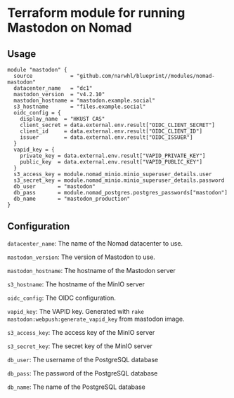# Terraform module for running Mastodon on Nomad

## Usage

```hcl
module "mastodon" {
  source            = "github.com/narwhl/blueprint//modules/nomad-mastodon"
  datacenter_name   = "dc1"
  mastodon_version  = "v4.2.10"
  mastodon_hostname = "mastodon.example.social"
  s3_hostname       = "files.example.social"
  oidc_config = {
    display_name  = "HKUST CAS"
    client_secret = data.external.env.result["OIDC_CLIENT_SECRET"]
    client_id     = data.external.env.result["OIDC_CLIENT_ID"]
    issuer        = data.external.env.result["OIDC_ISSUER"]
  }
  vapid_key = {
    private_key = data.external.env.result["VAPID_PRIVATE_KEY"]
    public_key  = data.external.env.result["VAPID_PUBLIC_KEY"]
  }
  s3_access_key = module.nomad_minio.minio_superuser_details.user
  s3_secret_key = module.nomad_minio.minio_superuser_details.password
  db_user       = "mastodon"
  db_pass       = module.nomad_postgres.postgres_passwords["mastodon"]
  db_name       = "mastodon_production"
}
```

## Configuration

`datacenter_name`: The name of the Nomad datacenter to use.

`mastodon_version`: The version of Mastodon to use.

`mastodon_hostname`: The hostname of the Mastodon server

`s3_hostname`: The hostname of the MinIO server

`oidc_config`: The OIDC configuration.

`vapid_key`: The VAPID key. Generated with `rake mastodon:webpush:generate_vapid_key` from mastodon image.

`s3_access_key`: The access key of the MinIO server

`s3_secret_key`: The secret key of the MinIO server

`db_user`: The username of the PostgreSQL database

`db_pass`: The password of the PostgreSQL database

`db_name`: The name of the PostgreSQL database
